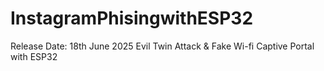 # InstagramPhisingwithESP32

Release Date: 18th June 2025
Evil Twin Attack & Fake Wi-fi Captive Portal with ESP32

